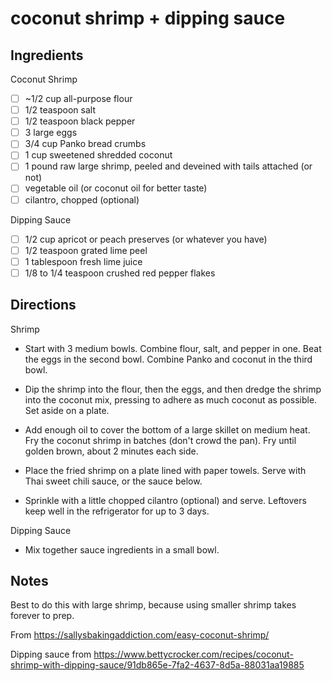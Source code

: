 # coconut shrimp + dipping sauce

## Ingredients

Coconut Shrimp

* [ ] ~1/2 cup all-purpose flour
* [ ] 1/2 teaspoon salt
* [ ] 1/2 teaspoon black pepper
* [ ] 3 large eggs
* [ ] 3/4 cup Panko bread crumbs
* [ ] 1 cup sweetened shredded coconut
* [ ] 1 pound raw large shrimp, peeled and deveined with tails attached (or not)
* [ ] vegetable oil (or coconut oil for better taste)
* [ ] cilantro, chopped (optional)

Dipping Sauce

* [ ] 1/2 cup apricot or peach preserves (or whatever you have)
* [ ] 1/2 teaspoon grated lime peel
* [ ] 1 tablespoon fresh lime juice
* [ ] 1/8 to 1/4 teaspoon crushed red pepper flakes 

## Directions

Shrimp

* Start with 3 medium bowls. Combine flour, salt, and pepper in one. Beat the eggs in the second bowl. Combine Panko and coconut in the third bowl.

* Dip the shrimp into the flour, then the eggs, and then dredge the shrimp into the coconut mix, pressing to adhere as much coconut as possible. Set aside on a plate.

* Add enough oil to cover the bottom of a large skillet on medium heat. Fry the coconut shrimp in batches (don't crowd the pan). Fry until golden brown, about 2 minutes each side.

* Place the fried shrimp on a plate lined with paper towels. Serve with Thai sweet chili sauce, or the sauce below.

* Sprinkle with a little chopped cilantro (optional) and serve. Leftovers keep well in the refrigerator for up to 3 days.

Dipping Sauce

* Mix together sauce ingredients in a small bowl.

## Notes

Best to do this with large shrimp, because using smaller shrimp takes forever to prep.

From https://sallysbakingaddiction.com/easy-coconut-shrimp/

Dipping sauce from https://www.bettycrocker.com/recipes/coconut-shrimp-with-dipping-sauce/91db865e-7fa2-4637-8d5a-88031aa19885
